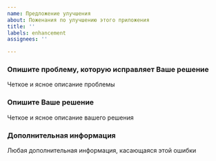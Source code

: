 ```yaml
---
name: Предложение улучшения
about: Поженания по улучшению этого приложения
title: ''
labels: enhancement
assignees: ''

---
```


### Опишите проблему, которую исправляет Ваше решение
Четкое и ясное описание проблемы

### Опишите Ваше решение
Четкое и ясное описание вашего решения


### Дополнительная информация
Любая дополнительная информация, касающаяся этой ошибки
